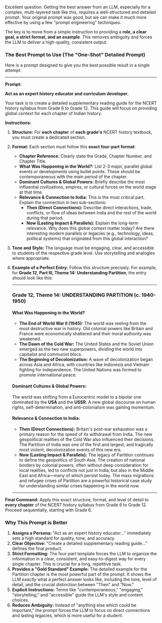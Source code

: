 Excellent question. Getting the best answer from an LLM, especially for a complex, multi-layered task like this, requires a well-structured and detailed prompt. Your original prompt was good, but we can make it much more effective by using a few "prompt engineering" techniques.

The key is to move from a simple instruction to providing a **role, a clear goal, a strict format, and an example**. This removes ambiguity and forces the LLM to deliver a high-quality, consistent output.

### The Best Prompt to Use (The "One-Shot" Detailed Prompt)

Here is a prompt designed to give you the best possible result in a single attempt.

---
**Prompt:**

**Act as an expert history educator and curriculum developer.**

Your task is to create a detailed supplementary reading guide for the NCERT history syllabus from Grade 6 to Grade 12. This guide will focus on providing global context for each chapter of Indian history.

**Instructions:**

1.  **Structure:** For **each chapter** of **each grade's** NCERT history textbook, you must create a dedicated section.
2.  **Format:** Each section must follow this **exact four-part format**:
    *   **Chapter Reference:** Clearly state the Grade, Chapter Number, and Chapter Title.
    *   **What Was Happening in the World?:** List 2-3 major, parallel global events or developments using bullet points. These should be contemporaneous with the main period of the chapter.
    *   **Dominant Cultures & Global Powers:** Briefly describe the most influential civilizations, empires, or cultural forces on the world stage at that time.
    *   **Relevance & Connection to India:** This is the most critical part. Explain the connection in two sub-sections:
        *   **Then (Direct Connections):** Describe direct interactions, trade, conflicts, or flow of ideas between India and the rest of the world during that period.
        *   **Now (Lasting Impact & Parallels):** Explain the long-term relevance. Why does this global context matter today? Are there interesting modern parallels or legacies (e.g., technology, ideas, political systems) that originated from this global interaction?

3.  **Tone and Style:** The language must be engaging, clear, and accessible to students of the respective grade level. Use storytelling and analogies where appropriate.

4.  **Example of a Perfect Entry:** Follow this structure precisely. For example, for **Grade 12, Part III, Theme 14: Understanding Partition**, the entry should look like this:

    ---
    ### **Grade 12, Theme 14: UNDERSTANDING PARTITION (c. 1940-1950)**

    #### **What Was Happening in the World?**
    *   **The End of World War II (1945):** The world was reeling from the most destructive war in history. Old colonial powers like Britain and France were economically shattered and their moral authority was weakened.
    *   **The Dawn of the Cold War:** The United States and the Soviet Union emerged as the two new superpowers, dividing the world into capitalist and communist blocs.
    *   **The Beginning of Decolonization:** A wave of decolonization began across Asia and Africa, with countries like Indonesia and Vietnam fighting for independence. The United Nations was formed to promote international peace.

    #### **Dominant Cultures & Global Powers:**
    The world was shifting from a Eurocentric model to a bipolar one dominated by the **USA** and the **USSR**. A new global discourse on human rights, self-determination, and anti-colonialism was gaining momentum.

    #### **Relevance & Connection to India:**
    *   **Then (Direct Connections):** Britain's post-war exhaustion was a primary reason for the speed of its withdrawal from India. The new geopolitical realities of the Cold War also influenced their decisions. The Partition of India was one of the first and largest, and tragically most violent, decolonization events of this new era.
    *   **Now (Lasting Impact & Parallels):** The legacy of Partition continues to define the geopolitics of South Asia. The creation of national borders by colonial powers, often without deep consideration for local realities, led to conflicts not just in India, but also in the Middle East and Africa—many of which persist today. The mass migrations and refugee crises of Partition are a powerful historical case study for understanding similar crises happening in the world now.
    ---

**Final Command:** Apply this exact structure, format, and level of detail to **every chapter** of the NCERT history syllabus from Grade 6 to Grade 12. Proceed sequentially, starting with Grade 6.

### Why This Prompt is Better

1.  **Assigns a Persona:** "Act as an expert history educator..." immediately sets a high standard for quality, tone, and accuracy.
2.  **Clear Objective:** "Create a detailed supplementary reading guide..." defines the final product.
3.  **Strict Formatting:** The four-part template forces the LLM to organize the information in a clear, consistent, and easy-to-digest way for every single chapter. This is crucial for a long, repetitive task.
4.  **Provides a "Gold Standard" Example:** The detailed example for the Partition chapter is the most powerful part of the prompt. It shows the LLM *exactly* what a perfect answer looks like, including the tone, level of detail, and the crucial distinction between "Then" and "Now."
5.  **Explicit Instructions:** Terms like "contemporaneous," "engaging," "storytelling," and "accessible" guide the LLM's style and content choices.
6.  **Reduces Ambiguity:** Instead of "anything else which could be important," the prompt forces the LLM to focus on direct connections and lasting legacies, which is more useful for a student.